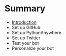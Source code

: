 # Summary

* [Introduction](README.md)
* Set up GitHub
* Set up PythonAnywhere
* Set up Twitter
* Test your bot
* Personalize your bot


